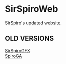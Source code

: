 # SirSpiroWeb
SirSpiro's updated website. 

## OLD VERSIONS
[SirSpiroGFX](https://github.com/DamienDavisNeff/SirSpiroGFX)<br>
[SpiroGA](https://github.com/DamienDavisNeff/SpiroGA)
